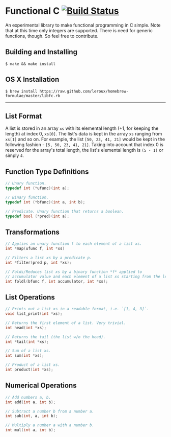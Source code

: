 Functional C [![Build Status](https://travis-ci.org/leroux/libfc.png?branch=master)](https://travis-ci.org/leroux/libfc)
============
An experimental library to make functional programming in C simple.
Note that at this time only integers are supported. There is need for generic functions, though.
So feel free to contribute.

Building and Installing
-----------------------
`$ make && make install`

OS X Installation
-----------------
`$ brew install https://raw.github.com/leroux/homebrew-formulae/master/libfc.rb`

- - -

List Format
-----------
A list is stored in an array `xs` with its elemental length (+1, for keeping the length) at index 0, `xs[0]`.
The list's data is kept in the array `xs` ranging from `xs[1]` and so on.
For example, the list `[50, 23, 41, 21]` would be kept in the following fashion -
  `[5, 50, 23, 41, 21]`.
Taking into account that index 0 is reserved for the array's total length, the list's elemental length is `(5 - 1)`
or simply `4`.

Function Type Definitions
-------------------------
```c
// Unary function.
typedef int (*ufunc)(int a);

// Binary function.
typedef int (*bfunc)(int a, int b);

// Predicate. Unary function that returns a boolean.
typedef bool (*pred)(int a);
```

Transformations
---------------
```c
// Applies an unary function f to each element of a list xs.
int *map(ufunc f, int *xs)

// Filters a list xs by a predicate p.
int *filter(pred p, int *xs);

// Folds/Reduces list xs by a binary function *f* applied to
// accumulator value and each element of a list xs starting from the left.
int foldl(bfunc f, int accumulator, int *xs);
```

List Operations
---------------
```c
// Prints out a list xs in a readable format, i.e. `[1, 4, 3]`.
void list_print(int *xs);

// Returns the first element of a list. Very trivial.
int head(int *xs);

// Returns the tail (the list w/o the head).
int *tail(int *xs);

// Sum of a list xs.
int sum(int *xs);

// Product of a list xs.
int product(int *xs);
```

Numerical Operations
--------------------
```c
// Add numbers a, b.
int add(int a, int b);

// Subtract a number b from a number a.
int sub(int, a, int b);

// Multiply a number a with a number b.
int mul(int a, int b);
```
